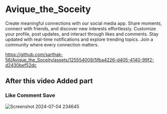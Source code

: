 # Avique_the_Soceity
Create meaningful connections with our social media app. Share moments, connect with friends, and discover new interests effortlessly. Customize your profile, post updates, and interact through likes and comments. Stay updated with real-time notifications and explore trending topics. Join a community where every connection matters.


https://github.com/sarthak-56/Avique_the_Soceity/assets/125554009/5fba4226-d405-4140-99f2-d2430bef52dc

## After this video Added part
### Like Comment Save 

![Screenshot 2024-07-04 234645](https://github.com/sarthak-56/Avique_the_Soceity/assets/125554009/abdf2787-36b6-49c4-9550-9b6784ce0977)



